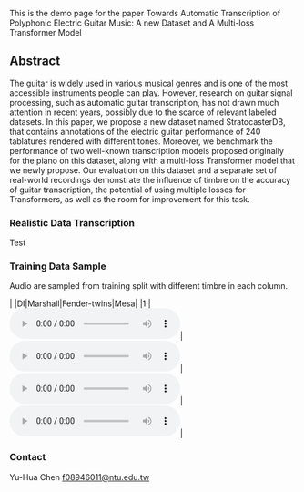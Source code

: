 This is the demo page for the paper Towards Automatic Transcription of Polyphonic Electric Guitar Music: A new Dataset and A Multi-loss Transformer Model

## Abstract
The guitar is widely used in various musical genres and is one of the most accessible instruments people can play. However, research on guitar signal processing, such as automatic guitar transcription, has not drawn much attention in recent years, possibly due to the scarce of relevant labeled datasets. In this paper, we propose a new dataset named StratocasterDB, that contains annotations of the electric guitar performance of 240 tablatures rendered with different tones. Moreover, we benchmark the performance of two well-known transcription models proposed originally for the piano on this  dataset, along with a multi-loss Transformer model that we newly propose. Our evaluation on this dataset and a separate set of real-world recordings demonstrate the influence of timbre on the accuracy of guitar transcription, the potential of using multiple losses for Transformers, as well as the room for improvement for this task.

### Realistic Data Transcription

Test
### Training Data Sample
Audio are sampled from training split with different timbre in each column.

|   |DI|Marshall|Fender-twins|Mesa|
|1.|<audio src="Guitar_Transcription_sample/Training/0701_3_c_DI.wav" controls="" preload=""></audio>|<audio src="Guitar_Transcription_sample/Training/0701_3_c_marshall.wav" controls="" preload=""></audio>|<audio src="Guitar_Transcription_sample/Training/0701_3_c_ft.wav" controls="" preload=""></audio>|<audio src="Guitar_Transcription_sample/Training/0701_3_c_mesa.wav" controls="" preload=""></audio>|


<!-- ### Demo Video
This video recording is a guitarist from our team playing a generated tab which is generated from scratch.
<iframe width="800" height="500" src="https://www.youtube.com/embed/yccH6kvinq0">
</iframe> -->

### Contact 
Yu-Hua Chen f08946011@ntu.edu.tw
